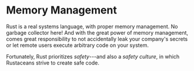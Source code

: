 # Memory Management

Rust is a real systems language, with proper memory management. No garbage collector here! And with the great power of memory management, comes great responsibility to not accidentally leak your company's secrets or let remote users execute arbitrary code on your system.

Fortunately, Rust prioritizes *safety*---and also a *safety culture*, in which Rustaceans strive to create safe code.
